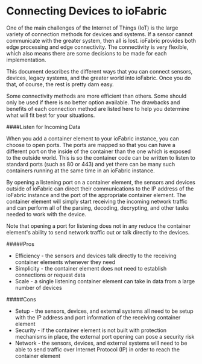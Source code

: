# Connecting Devices to ioFabric

One of the main challenges of the Internet of Things (IoT) is the large variety of connection methods for devices and systems. If a sensor cannot communicate with the greater system, then all is lost. ioFabric provides both edge processing and edge connectivity. The connectivity is very flexible, which also means there are some decisions to be made for each implementation.

This document describes the different ways that you can connect sensors, devices, legacy systems, and the greater world into ioFabric. Once you do that, of course, the rest is pretty darn easy.

Some connectivity methods are more efficient than others. Some should only be used if there is no better option available. The drawbacks and benefits of each connection method are listed here to help you determine what will fit best for your situations.

####Listen for Incoming Data

When you add a container element to your ioFabric instance, you can choose to open ports. The ports are mapped so that you can have a different port on the inside of the container than the one which is exposed to the outside world. This is so the container code can be written to listen to standard ports (such as 80 or 443) and yet there can be many such containers running at the same time in an ioFabric instance.

By opening a listening port on a container element, the sensors and devices outside of ioFabric can direct their communications to the IP address of the ioFabric instance and the port of the appropriate container element. The container element will simply start receiving the incoming network traffic and can perform all of the parsing, decoding, decrypting, and other tasks needed to work with the device.

Note that opening a port for listening does not in any reduce the container element's ability to send network traffic out or talk directly to the devices.

#####Pros

* Efficiency - the sensors and devices talk directly to the receiving container elements whenever they need
* Simplicity - the container element does not need to establish connections or request data
* Scale - a single listening container element can take in data from a large number of devices

#####Cons

* Setup - the sensors, devices, and external systems all need to be setup with the IP address and port information of the receiving container element
* Security - if the container element is not built with protection mechanisms in place, the external port opening can pose a security risk
* Network - the sensors, devices, and external systems will need to be able to send traffic over Internet Protocol (IP) in order to reach the container element



